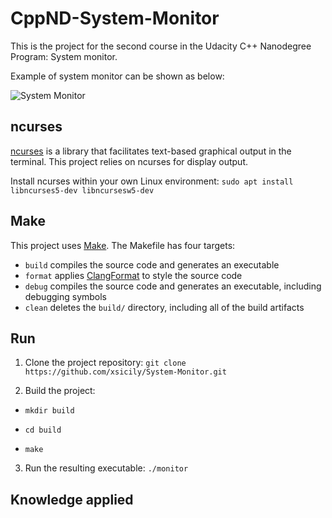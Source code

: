 # CppND-System-Monitor

This is the project for the second course in the Udacity C++ Nanodegree Program: System monitor.

Example of system monitor can be shown as below:




![System Monitor](images/monitor.png)


## ncurses
[ncurses](https://www.gnu.org/software/ncurses/) is a library that facilitates text-based graphical output in the terminal. This project relies on ncurses for display output.

Install ncurses within your own Linux environment: `sudo apt install libncurses5-dev libncursesw5-dev`

## Make
This project uses [Make](https://www.gnu.org/software/make/). The Makefile has four targets:
* `build` compiles the source code and generates an executable
* `format` applies [ClangFormat](https://clang.llvm.org/docs/ClangFormat.html) to style the source code
* `debug` compiles the source code and generates an executable, including debugging symbols
* `clean` deletes the `build/` directory, including all of the build artifacts

## Run

1. Clone the project repository: `git clone https://github.com/xsicily/System-Monitor.git`

2. Build the project: 

* `mkdir build`

* `cd build`

* `make`

3. Run the resulting executable: `./monitor`

## Knowledge applied
